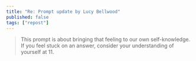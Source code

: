 ```yaml
---
title: "Re: Prompt update by Lucy Bellwood"
published: false
tags: ["repost"]
---  
```



>This prompt is about bringing that feeling to our own self-knowledge. If you feel stuck on an answer, consider your understanding of yourself at 11.

